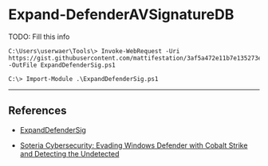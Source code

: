 # Expand-DefenderAVSignatureDB

TODO: Fill this info

```
C:\Users\userwaer\Tools\> Invoke-WebRequest -Uri https://gist.githubusercontent.com/mattifestation/3af5a472e11b7e135273e71cb5fed866/raw/15be4f2ae75b2d62465cf9faef72a2f61147a393/ExpandDefenderSig.ps1 -OutFile ExpandDefenderSig.ps1

C:\> Import-Module .\ExpandDefenderSig.ps1
```

---
## References

- [ExpandDefenderSig](https://gist.github.com/mattifestation/3af5a472e11b7e135273e71cb5fed866)

- [Soteria Cybersecurity: Evading Windows Defender with Cobalt Strike and Detecting the Undetected](https://blog.soteria.io/evading-windows-defender-with-cobalt-strike-and-detecting-the-undetected-5d41b566b347)
